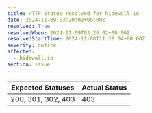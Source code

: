 ```yaml
---
title: HTTP Status resolved for hidewall.io
date: 2024-11-09T03:20:02+00:00Z
resolved: True
resolvedWhen: 2024-11-09T03:20:02+00:00Z
resolvedStartTime: 2024-11-08T11:28:04+00:00Z
severity: notice
affected:
  - hidewall.io
section: issue
---
```


| Expected Statuses | Actual Status  |
|-------------------|----------------|
| 200, 301, 302, 403 | 403 |
